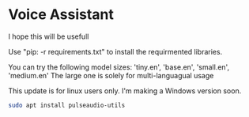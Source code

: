 # Voice Assistant
I hope this will be usefull

Use "pip: -r requirements.txt" to install the requirmented libraries.
 
You can try the following model sizes:
'tiny.en', 'base.en', 'small.en', 'medium.en' 
The large one is solely for multi-languagual usage

This update is for linux users only. I'm making a Windows version soon.

```bash
sudo apt install pulseaudio-utils
```
